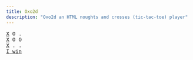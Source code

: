 ```yaml
---
title: Oxo2d 
description: "Oxo2d an HTML noughts and crosses (tic-tac-toe) player"
---
```


<pre class="oxo2d">
<u>X</u> O .
<u>X</u> O O
<u>X</u> . .
<a href="../">I win</a>
</pre>
